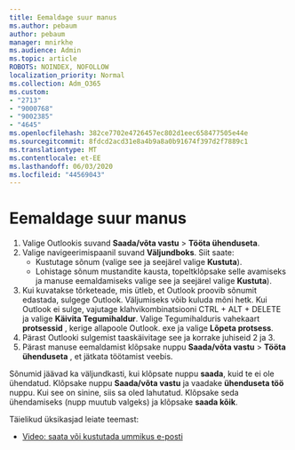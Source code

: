 ```yaml
---
title: Eemaldage suur manus
ms.author: pebaum
author: pebaum
manager: mnirkhe
ms.audience: Admin
ms.topic: article
ROBOTS: NOINDEX, NOFOLLOW
localization_priority: Normal
ms.collection: Adm_O365
ms.custom:
- "2713"
- "9000768"
- "9002385"
- "4645"
ms.openlocfilehash: 382ce7702e4726457ec802d1eec658477505e44e
ms.sourcegitcommit: 8fdcd2acd31e8a4b9a8a0b91674f397d2f7889c1
ms.translationtype: MT
ms.contentlocale: et-EE
ms.lasthandoff: 06/03/2020
ms.locfileid: "44569043"
---
```

# <a name="remove-the-large-attachment"></a>Eemaldage suur manus

1. Valige Outlookis suvand **Saada/võta vastu**  >  **Tööta ühenduseta**. 
2. Valige navigeerimispaanil suvand **Väljundboks**. Siit saate: 
    - Kustutage sõnum (valige see ja seejärel valige **Kustuta**).
    - Lohistage sõnum mustandite kausta, topeltklõpsake selle avamiseks ja manuse eemaldamiseks valige see ja seejärel valige **Kustuta**).
3. Kui kuvatakse tõrketeade, mis ütleb, et Outlook proovib sõnumit edastada, sulgege Outlook. Väljumiseks võib kuluda mõni hetk. Kui Outlook ei sulge, vajutage klahvikombinatsiooni CTRL + ALT + DELETE ja valige **Käivita Tegumihaldur**. Valige Tegumihalduris vahekaart **protsessid** , kerige allapoole Outlook. exe ja valige **Lõpeta protsess**.
4. Pärast Outlooki sulgemist taaskäivitage see ja korrake juhiseid 2 ja 3. 
5. Pärast manuse eemaldamist klõpsake nuppu **Saada/võta vastu**  >  **Tööta ühenduseta** , et jätkata töötamist veebis. 

Sõnumid jäävad ka väljundkasti, kui klõpsate nuppu **saada**, kuid te ei ole ühendatud. Klõpsake nuppu **Saada/võta vastu** ja vaadake **ühenduseta töö** nuppu. Kui see on sinine, siis sa oled lahutatud. Klõpsake seda ühendamiseks (nupp muutub valgeks) ja klõpsake **saada kõik**.
 
 Täielikud üksikasjad leiate teemast:
- [Video: saata või kustutada ummikus e-posti](https://support.office.com/article/Video-Send-or-delete-an-email-stuck-in-your-outbox-26d5d34a-4e5f-444a-a9e8-44db04a94dec) 